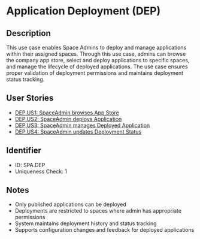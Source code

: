 # Application Deployment (DEP)

## Description
This use case enables Space Admins to deploy and manage applications within their assigned spaces. Through this use case, admins can browse the company app store, select and deploy applications to specific spaces, and manage the lifecycle of deployed applications. The use case ensures proper validation of deployment permissions and maintains deployment status tracking.

## User Stories
- [DEP.US1: SpaceAdmin browses App Store](./user-stories.md#user-story-depus1)
- [DEP.US2: SpaceAdmin deploys Application](./user-stories.md#user-story-depus2)
- [DEP.US3: SpaceAdmin manages Deployed Application](./user-stories.md#user-story-depus3)
- [DEP.US4: SpaceAdmin updates Deployment Status](./user-stories.md#user-story-depus4)

## Identifier
- ID: SPA.DEP
- Uniqueness Check: 1

## Notes
- Only published applications can be deployed
- Deployments are restricted to spaces where admin has appropriate permissions
- System maintains deployment history and status tracking
- Supports configuration changes and feedback for deployed applications